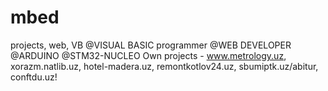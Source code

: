 # mbed
projects, web, VB
@VISUAL BASIC programmer
@WEB DEVELOPER
@ARDUINO
@STM32-NUCLEO
Own projects - www.metrology.uz, xorazm.natlib.uz, hotel-madera.uz, remontkotlov24.uz, sbumiptk.uz/abitur, conftdu.uz!

